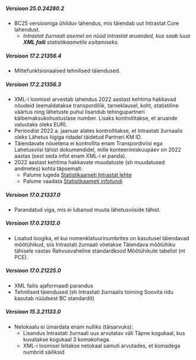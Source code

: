 ---
---
##### Versioon 25.0.24280.2
- BC25 versiooniga ühilduv lahendus, mis täiendab uut Intrastat Core lahendust.
  - _Intrastat žurnaali asemel on nüüd Intrastat aruanded, kus saab luua **XML faili** statistikaametile esitamiseks._  

##### Versioon 17.2.21356.4
- Mittefunktsionaalsed tehnilised täiendused.  

##### Versioon 17.2.21356.3
- XML-i loomisel arvestab lahendus 2022 aastast kehtima hakkavad nõudeid (eemaldatakse transpordiliik, tarneklausel, koht, statistiline väärtus ning lähetuste puhul lisandub tehingupartneri käibemaksukohustuslase number. Lisaks kontrollitakse, et aruande valuutaks oleks EUR).
- Perioodist 2022.a. jaanuar alates kontrollitakse, et Intrastati žurnaalis oleks Lähetus liigiga ridadel täidetud Partneri KM ID.
- Täiendavate nõuetena ei kontrollita enam Transpordiviisi ega Lahetusviisi tähist dokumendidel, mille konteerimiskuupäev on 2022 aastas (sest seda infot enam XML-i ei panda).
- 2022 aastast kehtima hakkavate muudatuste (sh muudatused andmetes) kohta täpsemalt:
  - Palume lugeda <a href="https://www.stat.ee/et/intrastat" target="_blank">Statistikaameti Intrastat lehte</a>
  - Palume vaadata <a href="https://www.youtube.com/watch?v=cbNvK0wDxAM" target="_blank">Statistikaameti infotundi</a>

##### Versioon 17.0.21337.0
- Parandatud viga, mis ei lubanud muuta lähetusviiside tähist.  

##### Versioon 17.0.21312.0
- Lisatud loogika, et kui nomenklatuurinumbrites on kasutusel täiendavad mõõtühikud, siis Intrastati žurnaali võetakse Täiendava mõõtühiku tähisele vastav Rahvusvaheline standardkood Mõõtühikute tabelist (nt PCE).  

##### Versioon 17.0.21225.0
- XML failis ajaformaadi parandus
- Tehnilised täiendused (sh Intrastati žurnaalis toiming Soovita ridu kasutab nüüdsest BC standardit)  

##### Versioon 15.3.21133.0
- Netokaalu ei ümardata enam nulliks (täisarvuks):
  - Lisandus Intrastati žurnaali uus arvutatav väli Täpne kogukaal, kus kuvatakse kogukaal 3 komakohaga.  
  - XML-i loomisel leitakse netokaal <netMass> samuti arvutades, et komadega numbrid säiliksid
